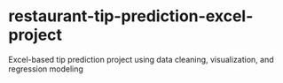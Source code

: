 # restaurant-tip-prediction-excel-project
Excel-based tip prediction project using data cleaning, visualization, and regression modeling
